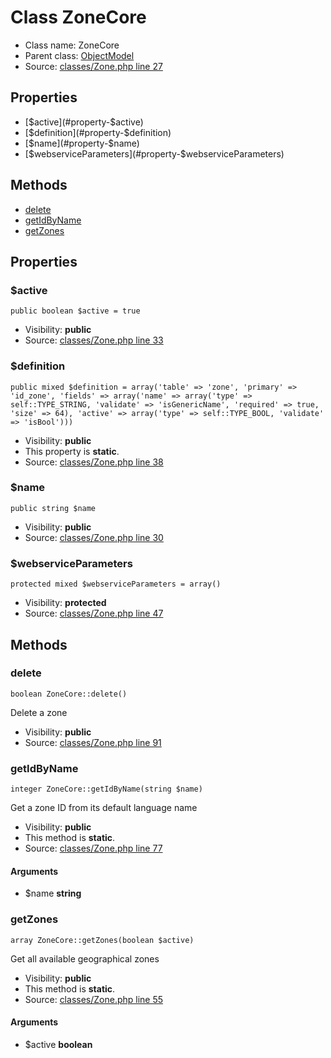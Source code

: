 Class ZoneCore
=====================





* Class name: ZoneCore
* Parent class: [ObjectModel](class.ObjectModelCore.md)
* Source: [classes/Zone.php line 27](https://github.com/PrestaShop/PrestaShop/blob/1.6.1.1/classes/Zone.php#L27)



Properties
----------

* [$active](#property-$active)
* [$definition](#property-$definition)
* [$name](#property-$name)
* [$webserviceParameters](#property-$webserviceParameters)

Methods
-------
* [delete](#method-delete)
* [getIdByName](#method-getIdByName)
* [getZones](#method-getZones)




Properties
----------


### <a name="property-$active"></a>$active

    public boolean $active = true





* Visibility: **public**
* Source: [classes/Zone.php line 33](https://github.com/PrestaShop/PrestaShop/blob/1.6.1.1/classes/Zone.php#L33)


### <a name="property-$definition"></a>$definition

    public mixed $definition = array('table' => 'zone', 'primary' => 'id_zone', 'fields' => array('name' => array('type' => self::TYPE_STRING, 'validate' => 'isGenericName', 'required' => true, 'size' => 64), 'active' => array('type' => self::TYPE_BOOL, 'validate' => 'isBool')))





* Visibility: **public**
* This property is **static**.
* Source: [classes/Zone.php line 38](https://github.com/PrestaShop/PrestaShop/blob/1.6.1.1/classes/Zone.php#L38)


### <a name="property-$name"></a>$name

    public string $name





* Visibility: **public**
* Source: [classes/Zone.php line 30](https://github.com/PrestaShop/PrestaShop/blob/1.6.1.1/classes/Zone.php#L30)


### <a name="property-$webserviceParameters"></a>$webserviceParameters

    protected mixed $webserviceParameters = array()





* Visibility: **protected**
* Source: [classes/Zone.php line 47](https://github.com/PrestaShop/PrestaShop/blob/1.6.1.1/classes/Zone.php#L47)


Methods
-------


### <a name="method-delete"></a>delete

    boolean ZoneCore::delete()

Delete a zone



* Visibility: **public**
* Source: [classes/Zone.php line 91](https://github.com/PrestaShop/PrestaShop/blob/1.6.1.1/classes/Zone.php#L91)




### <a name="method-getIdByName"></a>getIdByName

    integer ZoneCore::getIdByName(string $name)

Get a zone ID from its default language name



* Visibility: **public**
* This method is **static**.
* Source: [classes/Zone.php line 77](https://github.com/PrestaShop/PrestaShop/blob/1.6.1.1/classes/Zone.php#L77)


#### Arguments
* $name **string**



### <a name="method-getZones"></a>getZones

    array ZoneCore::getZones(boolean $active)

Get all available geographical zones



* Visibility: **public**
* This method is **static**.
* Source: [classes/Zone.php line 55](https://github.com/PrestaShop/PrestaShop/blob/1.6.1.1/classes/Zone.php#L55)


#### Arguments
* $active **boolean**



